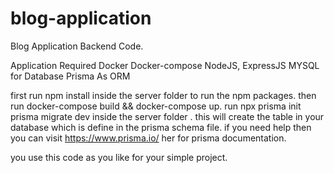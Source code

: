 # blog-application
Blog Application Backend Code.

Application Required
Docker
Docker-compose
NodeJS, ExpressJS
MYSQL for Database
Prisma As ORM

first run npm install inside the server folder to run the npm packages. then run docker-compose build && docker-compose up. run npx prisma init prisma migrate dev inside the server folder .
this will create the table in your database which is define in the prisma schema file. if you need help then you can visit https://www.prisma.io/ her for prisma documentation.

you use this code as you like for your simple project.
